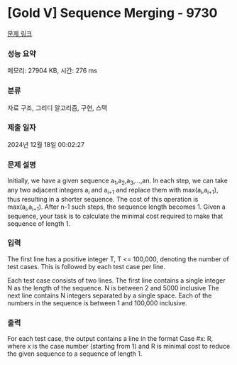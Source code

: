 # [Gold V] Sequence Merging - 9730 

[문제 링크](https://www.acmicpc.net/problem/9730) 

### 성능 요약

메모리: 27904 KB, 시간: 276 ms

### 분류

자료 구조, 그리디 알고리즘, 구현, 스택

### 제출 일자

2024년 12월 18일 00:02:27

### 문제 설명

<p>Initially, we have a given sequence a<sub>1</sub>,a<sub>2</sub>,a<sub>3</sub>,...,an. In each step, we can take any two adjacent integers a<sub>i</sub> and a<sub>i+1</sub> and replace them with max(a<sub>i</sub>,a<sub>i+1</sub>), thus resulting in a shorter sequence. The cost of this operation is max(a<sub>i</sub>,a<sub>i+1</sub>). After n-1 such steps, the sequence length becomes 1. Given a sequence, your task is to calculate the minimal cost required to make that sequence of length 1. </p>

### 입력 

 <p>The first line has a positive integer T, T <= 100,000, denoting the number of test cases. This is followed by each test case per line. </p>

<p>Each test case consists of two lines. The first line contains a single integer N as the length of the sequence. N is between 2 and 5000 inclusive The next line contains N integers separated by a single space. Each of the numbers in the sequence is between 1 and 100,000 inclusive. </p>

### 출력 

 <p>For each test case, the output contains a line in the format Case #x: R, where x is the case number (starting from 1) and R is minimal cost to reduce the given sequence to a sequence of length 1. </p>

